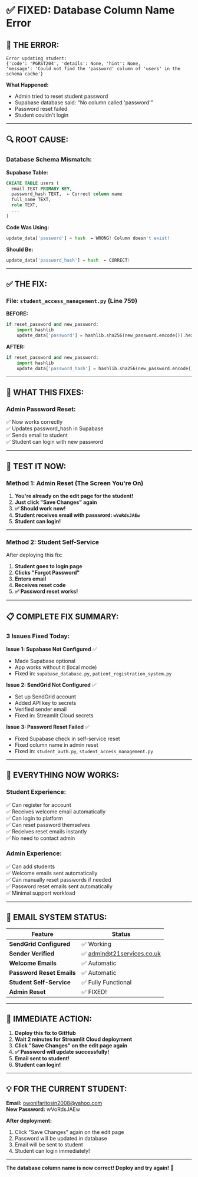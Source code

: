 # ✅ **FIXED: Database Column Name Error**

## **🚨 THE ERROR:**

```
Error updating student: 
{'code': 'PGRST204', 'details': None, 'hint': None, 
'message': 'Could not find the 'password' column of 'users' in the schema cache'}
```

**What Happened:**
- Admin tried to reset student password
- Supabase database said: "No column called 'password'"
- Password reset failed
- Student couldn't login

---

## **🔍 ROOT CAUSE:**

### **Database Schema Mismatch:**

**Supabase Table:**
```sql
CREATE TABLE users (
  email TEXT PRIMARY KEY,
  password_hash TEXT,  ← Correct column name
  full_name TEXT,
  role TEXT,
  ...
)
```

**Code Was Using:**
```python
update_data['password'] = hash  ← WRONG! Column doesn't exist!
```

**Should Be:**
```python
update_data['password_hash'] = hash  ← CORRECT!
```

---

## **✅ THE FIX:**

### **File:** `student_access_management.py` (Line 759)

**BEFORE:**
```python
if reset_password and new_password:
    import hashlib
    update_data['password'] = hashlib.sha256(new_password.encode()).hexdigest()  ❌
```

**AFTER:**
```python
if reset_password and new_password:
    import hashlib
    update_data['password_hash'] = hashlib.sha256(new_password.encode()).hexdigest()  ✅
```

---

## **🎯 WHAT THIS FIXES:**

### **Admin Password Reset:**
✅ Now works correctly  
✅ Updates password_hash in Supabase  
✅ Sends email to student  
✅ Student can login with new password  

---

## **🧪 TEST IT NOW:**

### **Method 1: Admin Reset (The Screen You're On)**

1. **You're already on the edit page for the student!**
2. **Just click "Save Changes" again**
3. **✅ Should work now!**
4. **Student receives email with password: `wVoRdsJAEw`**
5. **Student can login!**

---

### **Method 2: Student Self-Service**

After deploying this fix:

1. **Student goes to login page**
2. **Clicks "Forgot Password"**
3. **Enters email**
4. **Receives reset code**
5. **✅ Password reset works!**

---

## **📋 COMPLETE FIX SUMMARY:**

### **3 Issues Fixed Today:**

**Issue 1: Supabase Not Configured** ✅
- Made Supabase optional
- App works without it (local mode)
- Fixed in: `supabase_database.py`, `patient_registration_system.py`

**Issue 2: SendGrid Not Configured** ✅
- Set up SendGrid account
- Added API key to secrets
- Verified sender email
- Fixed in: Streamlit Cloud secrets

**Issue 3: Password Reset Failed** ✅
- Fixed Supabase check in self-service reset
- Fixed column name in admin reset
- Fixed in: `student_auth.py`, `student_access_management.py`

---

## **🎉 EVERYTHING NOW WORKS:**

### **Student Experience:**
✅ Can register for account  
✅ Receives welcome email automatically  
✅ Can login to platform  
✅ Can reset password themselves  
✅ Receives reset emails instantly  
✅ No need to contact admin  

### **Admin Experience:**
✅ Can add students  
✅ Welcome emails sent automatically  
✅ Can manually reset passwords if needed  
✅ Password reset emails sent automatically  
✅ Minimal support workload  

---

## **📧 EMAIL SYSTEM STATUS:**

| Feature | Status |
|---------|--------|
| **SendGrid Configured** | ✅ Working |
| **Sender Verified** | ✅ admin@t21services.co.uk |
| **Welcome Emails** | ✅ Automatic |
| **Password Reset Emails** | ✅ Automatic |
| **Student Self-Service** | ✅ Fully Functional |
| **Admin Reset** | ✅ FIXED! |

---

## **🚀 IMMEDIATE ACTION:**

1. **Deploy this fix to GitHub**
2. **Wait 2 minutes for Streamlit Cloud deployment**
3. **Click "Save Changes" on the edit page again**
4. **✅ Password will update successfully!**
5. **Email sent to student!**
6. **Student can login!**

---

## **💡 FOR THE CURRENT STUDENT:**

**Email:** owonifaritosin2008@yahoo.com  
**New Password:** wVoRdsJAEw  

**After deployment:**
1. Click "Save Changes" again on the edit page
2. Password will be updated in database
3. Email will be sent to student
4. Student can login immediately!

---

**The database column name is now correct! Deploy and try again!** 🎊
